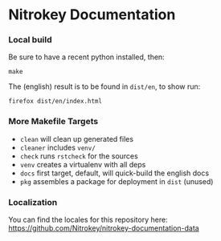 # Nitrokey Documentation

### Local build

Be sure to have a recent python installed, then:

```
make
```

The (english) result is to be found in `dist/en`, to show run:
```
firefox dist/en/index.html
```

### More Makefile Targets

* `clean` will clean up generated files
* `cleaner` includes `venv/`
* `check` runs `rstcheck` for the sources
* `venv` creates a virtualenv with all deps
* `docs` first target, default, will quick-build the english docs
* `pkg` assembles a package for deployment in `dist` (unused)

### Localization

You can find the locales for this repository here: https://github.com/Nitrokey/nitrokey-documentation-data

